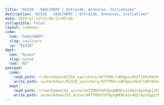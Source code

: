 ```yaml
---
title: "02310 - SAULCHERY | Entraide, Annonces, Initiatives"
description: "02310 - SAULCHERY | Entraide, Annonces, Initiatives"
date: 2020-01-11T14:09:21+09:00
collapsible: false
layout: commune
comm:
  nom: "SAULCHERY"
  slug: saulchery
  cp: "02310"
dept:
  nom: "Aisne"
  slug: aisne
  num: "02"
peerpad:
  comm:
    read_path: /r/markdown/02310_saulchery/4XTTM4LroBSQpvuXkXf15MrKmtBre6SQTW2xfYUVTGcgz6Jrj
    write_path: /w/markdown/02310_saulchery/4XTTM4LroBSQpvuXkXf15MrKmtBre6SQTW2xfYUVTGcgz6Jrj-K3TgV6Mw9JeKjyJCY5scpgGocMe3PQqm3HhE5z14zDXG1pbJ1KSncKDz8cSLyHLuCx75EhETorN8o136VRYoNBvD3S56KnXHipHDn5b13EgbSoDXMMGpcjWfW3AY7StdzL9jTSmu
  dept:
    read_path: /r/markdown/02_aisne/4XTTM5hFUFHgngNKNLmJx4D214yxbqpj2EXK5CBjZ5LZF3zAf
    write_path: /w/markdown/02_aisne/4XTTM5hFUFHgngNKNLmJx4D214yxbqpj2EXK5CBjZ5LZF3zAf-K3TgUfAP6D753WPagZBnpcFgyCUpnZXNhrQsKU6J8qon6wxmFCHD5kB3GMzCYyJmAGHN58p9qgKDhnEgSAuHEK3wjVXSJoUkHyn6Vb7T2aNZ2y6ez5BMkQCEQxoUkfyK9J3TXU3M
---
```


